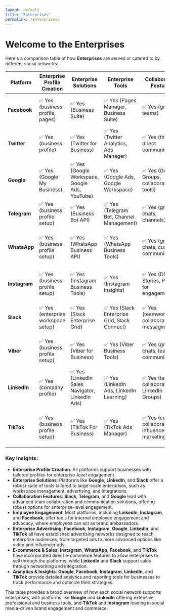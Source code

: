 ```yaml
---
layout: default
title: "Enterprises"
permalink: /Enterprises/
---
```

# Welcome to the Enterprises


Here's a comparison table of how **Enterprises** are served or catered to by different social networks:

| **Platform**    | **Enterprise Profile Creation** | **Enterprise Solutions** | **Enterprise Tools** | **Collaboration Features** | **Employee Engagement** | **Enterprise Advertising** | **Enterprise Networking** | **Enterprise E-commerce** | **Enterprise Analytics** |
|-----------------|----------------------------------|--------------------------|-----------------------|----------------------------|-------------------------|----------------------------|---------------------------|---------------------------|--------------------------|
| **Facebook**    | ✅ Yes (business profile, pages) | ✅ Yes (Business Suite)   | ✅ Yes (Pages Manager, Business Suite) | ✅ Yes (groups, teams)  | ✅ Yes (employee advocacy tools) | ✅ Yes (Facebook Ads)    | ✅ Yes (group interactions, Pages) | ✅ Yes (Facebook Shops)   | ✅ Yes (Facebook Insights, Ads Manager) |
| **Twitter**     | ✅ Yes (business profile)        | ✅ Yes (Twitter for Business) | ✅ Yes (Twitter Analytics, Ads Manager) | ✅ Yes (threads, direct communication) | ✅ Yes (employee advocacy, brand presence) | ✅ Yes (Promoted Tweets, Ads) | ✅ Yes (brand engagement, followers) | ✅ Yes (e-commerce integrations via third-party tools) | ✅ Yes (Twitter Analytics) |
| **Google**      | ✅ Yes (Google My Business)      | ✅ Yes (Google Workspace, Google Ads, YouTube) | ✅ Yes (Google Ads, Google Workspace) | ✅ Yes (Google Groups, collaboration tools) | ✅ Yes (employee productivity, Google Meet) | ✅ Yes (Google Ads)       | ✅ Yes (Google Groups, Hangouts) | ✅ Yes (Google Shopping, Merchant Center) | ✅ Yes (Google Analytics, Search Console) |
| **Telegram**    | ✅ Yes (business profile setup)  | ✅ Yes (Business Bot API) | ✅ Yes (Telegram Bot, Channel Management) | ✅ Yes (group chats, channels) | ✅ Yes (team communication, collaboration) | ✅ Yes (promotions via groups) | ✅ Yes (direct messaging with customers) | ✅ Yes (Telegram Bots for e-commerce) | ✅ Yes (Telegram Analytics via Bots) |
| **WhatsApp**    | ✅ Yes (business profile setup)  | ✅ Yes (WhatsApp Business API) | ✅ Yes (WhatsApp Business Tools) | ✅ Yes (group chats, customer communication) | ✅ Yes (employee engagement via business accounts) | ✅ Yes (Click-to-WhatsApp Ads) | ✅ Yes (business chats with customers) | ✅ Yes (e-commerce via WhatsApp Business API) | ✅ Yes (WhatsApp Business Analytics) |
| **Instagram**   | ✅ Yes (business profile setup)  | ✅ Yes (Instagram Business Tools) | ✅ Yes (Instagram Insights) | ✅ Yes (DMs, Stories, Posts for engagement) | ✅ Yes (employee advocacy and content sharing) | ✅ Yes (Instagram Ads)    | ✅ Yes (Instagram Shopping) | ✅ Yes (Instagram Shops) | ✅ Yes (Instagram Insights) |
| **Slack**       | ✅ Yes (enterprise workspace setup) | ✅ Yes (Slack Enterprise Grid) | ✅ Yes (Slack Enterprise Grid, Slack Connect) | ✅ Yes (teamwork collaboration, messaging) | ✅ Yes (employee productivity and engagement) | ✅ Yes (Slack Ads, integrations) | ✅ Yes (Slack Connect for cross-organizational networking) | ❌ No direct e-commerce features | ✅ Yes (Slack Analytics, Insights) |
| **Viber**       | ✅ Yes (business profile setup)  | ✅ Yes (Viber for Business) | ✅ Yes (Viber Business Tools) | ✅ Yes (group chats, team communication) | ✅ Yes (employee engagement via Viber) | ✅ Yes (Viber Ads)        | ✅ Yes (business chats, customer interaction) | ✅ Yes (Viber Out for international calls) | ✅ Yes (Viber Analytics) |
| **LinkedIn**    | ✅ Yes (company profile)         | ✅ Yes (LinkedIn Sales Navigator, LinkedIn Ads) | ✅ Yes (LinkedIn Ads, LinkedIn Learning) | ✅ Yes (team collaboration, LinkedIn Groups) | ✅ Yes (employee networking, LinkedIn Learning) | ✅ Yes (LinkedIn Ads, Sponsored Content) | ✅ Yes (LinkedIn Networking) | ✅ Yes (LinkedIn Marketplace, product integration) | ✅ Yes (LinkedIn Analytics, Campaign Manager) |
| **TikTok**      | ✅ Yes (business profile setup)  | ✅ Yes (TikTok For Business) | ✅ Yes (TikTok Ads Manager) | ✅ Yes (content collaboration, influencer marketing) | ✅ Yes (employee engagement through content creation) | ✅ Yes (TikTok Ads, Sponsored Hashtags) | ✅ Yes (TikTok for Business partnerships) | ✅ Yes (TikTok Shopping) | ✅ Yes (TikTok Analytics) |

### Key Insights:
- **Enterprise Profile Creation**: All platforms support businesses with tailored profiles for enterprise-level engagement.
- **Enterprise Solutions**: Platforms like **Google**, **LinkedIn**, and **Slack** offer a robust suite of tools tailored to large-scale enterprises, such as workspace management, advertising, and integrations.
- **Collaboration Features**: **Slack**, **Telegram**, and **Google** lead with advanced team collaboration and communication solutions, offering robust options for enterprise-level engagement.
- **Employee Engagement**: Most platforms, including **LinkedIn**, **Instagram**, and **Facebook**, offer tools for internal employee engagement and advocacy, where employees can act as brand ambassadors.
- **Enterprise Advertising**: **Facebook**, **Instagram**, **Google**, **LinkedIn**, and **TikTok** all have established advertising networks designed to reach enterprise audiences, from targeted ads to more advanced options like video and influencer ads.
- **E-commerce & Sales**: **Instagram**, **WhatsApp**, **Facebook**, and **TikTok** have incorporated direct e-commerce features to allow enterprises to sell through the platforms, while **LinkedIn** and **Slack** support sales through networking and integration.
- **Analytics & Insights**: **Google**, **Facebook**, **Instagram**, **LinkedIn**, and **TikTok** provide detailed analytics and reporting tools for businesses to track performance and optimize their strategies.

This table provides a broad overview of how each social network supports enterprises, with platforms like **Google** and **LinkedIn** offering extensive professional and business tools, and **TikTok** and **Instagram** leading in social media-driven brand engagement and commerce.
